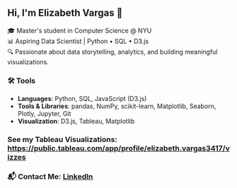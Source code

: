 ## Hi, I'm Elizabeth Vargas 👋
🎓 Master's student in Computer Science @ NYU  
📊 Aspiring Data Scientist | Python • SQL • D3.js  
🔍 Passionate about data storytelling, analytics, and building meaningful visualizations.

### 🛠️ Tools
- **Languages**: Python, SQL, JavaScript (D3.js)  
- **Tools & Libraries**: pandas, NumPy, scikit-learn, Matplotlib, Seaborn, Plotly, Jupyter, Git  
- **Visualization**: D3.js, Tableau, Matplotlib  

### See my Tableau Visualizations: https://public.tableau.com/app/profile/elizabeth.vargas3417/vizzes 

### 📬 Contact Me: [LinkedIn](https://linkedin.com/in/elizabethgreervargas)  
